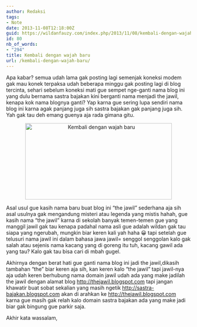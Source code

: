 ```yaml
---
author: Redaksi
tags:
- Note
date: 2013-11-08T12:18:00Z
guid: https://wildanfauzy.com/index.php/2013/11/08/kembali-dengan-wajah-baru/
id: 80
nb_of_words:
- "294"
title: Kembali dengan wajah baru
url: /kembali-dengan-wajah-baru/
---
```


Apa kabar? semua udah lama gak posting lagi semenjak koneksi modem gak mau konek terpaksa udah beberapa minggu gak posting lagi di blog tercinta, sehari sebelum koneksi mati gue sempet nge-ganti nama blog ini yang dulu bernama sastra bajakan kini berganti nama menjadi the jawil, kenapa kok nama blognya ganti? Yap karna gue sering lupa sendiri nama blog ini karna agak panjang juga sih sastra bajakan gak panjang juga sih. Yah gak tau deh emang guenya aja rada gimana gitu.

<div style="clear:both;text-align:center;">
  <a href="https://wildanfauzyart.files.wordpress.com/2013/11/77319-bolts-carpentry-chrome-289665.jpg" style="margin-left:1em;margin-right:1em;"><img loading="lazy" alt="Kembali dengan wajah baru" border="0" height="208" src="https://wildanfauzyart.files.wordpress.com/2013/11/77319-bolts-carpentry-chrome-289665.jpg?w=300&#038;resize=400%2C208" title="Kembali dengan wajah baru" width="400" data-recalc-dims="1" /></a>
</div>

Asal usul gue kasih nama baru buat blog ini “the jawil” sederhana aja sih asal usulnya gak mengandung misteri atau legenda yang mistis hahah, gue kasih nama “the jawil” karna di sekolah banyak temen-temen gue yang manggil jawil gak tau kenapa padahal nama asli gue adalah wildan gak tau siapa yang ngerubah, mungkin biar keren kali yah haha 😀 tapi setelah gue telusuri nama jawil ini dalam bahasa jawa jawil= senggol senggolan kalo gak salah atau sejenis nama kacang yang di goreng itu tuh, kacang gawil ada yang tau? Kalo gak tau bisa cari di mbah gugel.

Akhirnya dengan berat hati gue ganti nama blog ini jadi the jawil,dikasih tambahan “the” biar keren aja sih, kan keren kalo “the jawil” tapi jawil-nya aja udah keren berhubung nama domain jawil udah ada yang make jadilah the jawil dengan alamat blog http://thejawil.blogspot.com tapi jangan khawatir buat sobat sekalian yang masih ngetik http://sastra-bajakan.blogspot.com akan di arahkan ke http://thejawil.blogspot.com karna gue masih gak relah kalo domain sastra bajakan ada yang make jadi biar gak bingung gue parkir saja.

Akhir kata wassalam,